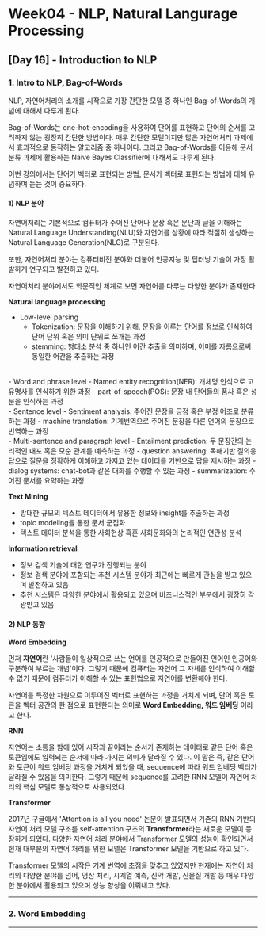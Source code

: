 # Week04 - NLP, Natural Langurage Processing

## [Day 16] - Introduction to NLP

### 1. Intro to NLP, Bag-of-Words

NLP, 자연어처리의 소개를 시작으로 가장 간단한 모델 중 하나인 Bag-of-Words의 개념에 대해서 다루게 된다.

Bag-of-Words는 one-hot-encoding을 사용하여 단어를 표현하고 단어의 순서를 고려하지 않는 굉장히 간단한 방법이다. 매우 간단한 모델이지만 많은 자연어처리 과제에서 효과적으로 동작하는 알고리즘 중 하나이다. 그리고 Bag-of-Words를 이용해 문서 분류 과제에 활용하는 Naive Bayes Classifier에 대해서도 다루게 된다. 

이번 강의에서는 단어가 벡터로 표현되는 방법, 문서가 벡터로 표현되는 방법에 대해 유념하며 듣는 것이 중요하다.

#### 1) NLP 분야

자연어처리는 기본적으로 컴퓨터가 주어진 단어나 문장 혹은 문단과 글을 이해하는 Natural Language Understanding(NLU)와 자연어를 상황에 따라 적절히 생성하는 Natural Language Generation(NLG)로 구분된다.

또한, 자연어처리 분야는 컴퓨터비전 분야와 더불어 인공지능 및 딥러닝 기술이 가장 활발하게 연구되고 발전하고 있다. 

자연어처리 분야에서도 학문적인 체계로 보면 자연어를 다루는 다양한 분야가 존재한다.

**Natural language processing**

  - Low-level parsing
    - Tokenization: 문장을 이해하기 위해, 문장을 이루는 단어를 정보로 인식하여 단어 단위 혹은 의미 단위로 쪼개는 과정
    - stemming: 형태소 분석 중 하나인 어간 추출을 의미하며, 어미를 자름으로써 동일한 어간을 추출하는 과정
<br>
  - Word and phrase level
    - Named entity recognition(NER): 개체명 인식으로 고유명사를 인식하기 위한 과정
    - part-of-speech(POS): 문장 내 단어들의 품사 혹은 성분을 인식하는 과정
<br>
  - Sentence level
    - Sentiment analysis: 주어진 문장을 긍정 혹은 부정 어조로 분류하는 과정
    - machine translation: 기계번역으로 주어진 문장을 다른 언어의 문장으로 번역하는 과정
<br>
  - Multi-sentence and paragraph level
    - Entailment prediction: 두 문장간의 논리적인 내포 혹은 모순 관계를 예측하는 과정
    - question answering: 독해기반 질의응답으로 질문을 정확하게 이해하고 가지고 있는 데이터를 기반으로 답을 제시하는 과정
    - dialog systems: chat-bot과 같은 대화를 수행할 수 있는 과정
    - summarization: 주어진 문서를 요약하는 과정

**Text Mining**

  - 방대한 규모의 텍스트 데이터에서 유용한 정보와 insight를 추출하는 과정
  - topic modeling을 통한 문서 군집화
  - 텍스트 데이터 분석을 통한 사회현상 혹흔 사회문화와의 논리적인 연관성 분석

**Information retrieval**

  - 정보 검색 기술에 대한 연구가 진행되는 분야
  - 정보 검색 분야에 포함되는 추천 시스템 분야가 최근에는 빠르게 관심을 받고 있으며 발전하고 있음
  - 추천 시스템은 다양한 분야에서 활용되고 있으며 비즈니스적인 부분에서 굉장히 각광받고 있음

#### 2) NLP 동향

**Word Embedding**

먼저 **자연어**란 '사람들이 일상적으로 쓰는 언어를 인공적으로 만들어진 언어인 인공어와 구분하여 부르는 개념'이다. 그렇기 때문에 컴퓨터는 자연어 그 자체를 인식하여 이해할 수 없기 때문에 컴퓨터가 이해할 수 있는 표현법으로 자연어를 변환해야 한다.

자연어를 특정한 차원으로 이루어진 벡터로 표현하는 과정을 거치게 되며, 단어 혹은 토큰을 벡터 공간의 한 점으로 표현한다는 의미로 **Word Embedding, 워드 임베딩** 이라고 한다.

**RNN**

자연어는 소통을 함에 있어 시작과 끝이라는 순서가 존재하는 데이터로 같은 단어 혹은 토큰임에도 입력되는 순서에 따라 가지는 의미가 달라질 수 있다. 이 말은 즉, 같은 단어와 토큰이 워드 임베딩 과정을 거치게 되었을 때, sequence에 따라 워드 임베딩 벡터가 달라질 수 있음을 의미한다. 그렇기 때문에 sequence를 고려한 RNN 모델이 자연어 처리의 핵심 모델로 통상적으로 사용되었다.

**Transformer**

2017년 구글에서 'Attention is all you need' 논문이 발표되면서 기존의 RNN 기반의 자연어 처리 모델 구조를 self-attention 구조의 **Transformer**라는 새로운 모델이 등장하게 되었다. 다양한 자연어 처리 분야에서 Transformer 모델의 성능이 확인되면서 현재 대부분의 자연어 처리를 위한 모델은 Transformer 모델을 기반으로 하고 있다.

Transformer 모델의 시작은 기계 번역에 초점을 맞추고 있었지만 현재에는 자연어 처리의 다양한 분야를 넘어, 영상 처리, 시계열 예측, 신약 개발, 신물질 개발 등 매우 다양한 분야에서 활용되고 있으며 성능 향상을 이뤄내고 있다.





------

### 2. Word Embedding


--------
